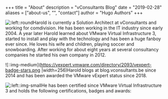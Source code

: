 +++
title = "About"
description = "vConsultants Blog"
date = "2019-02-28"
aliases = ["about-us", "", "contact"]
author = "Hugo Authors"
+++


![:left::round](https://en.gravatar.com/userimage/24535676/9f7eef200a6a333f99268ce98cc7d65b.jpeg?size=256)Harold is currently a Solution Architect at vConsultants and working for comdivision. He has been working in the IT industry since early 2004. A year later Harold learned about VMware Virtual Infrastructure 3, started to install and play with the technology and has been a huge fanboy ever since. He loves his wife and children, playing soccer and snowboarding. After working for about eight years at several consultancy companies he started his own company in 2012.

![::img-medium](https://vexpert.vmware.com/directory/2093/vexpert-badge-stars.png |width=256)Harold blogs at blog.vconsultants.be since 2014 and has been awarded the VMware vExpert status since 2018.


![:left::img-small](https://vexpert.vmware.com/images/vexpert-application-modernization-2023-badge.png)He has been certified since VMware Virtual Infrastructure 3 and holds the following certifications, badges and awards:


 <div data-iframe-width="150" data-iframe-height="270" data-share-badge-id="566913a9-c176-449d-b8b6-0543490dbfd0" data-share-badge-host="https://www.credly.com"></div><script type="text/javascript" async src="//cdn.credly.com/assets/utilities/embed.js"></script>
